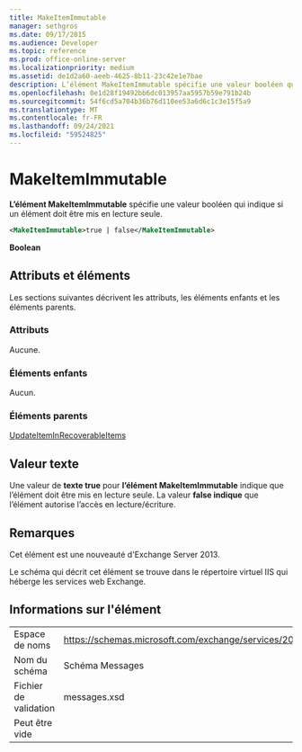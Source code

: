 ```yaml
---
title: MakeItemImmutable
manager: sethgros
ms.date: 09/17/2015
ms.audience: Developer
ms.topic: reference
ms.prod: office-online-server
ms.localizationpriority: medium
ms.assetid: de1d2a60-aeeb-4625-8b11-23c42e1e7bae
description: L’élément MakeItemImmutable spécifie une valeur booléen qui indique si un élément doit être mis en lecture seule.
ms.openlocfilehash: 0e1d28f19492bb6dc013957aa5957b59e791b24b
ms.sourcegitcommit: 54f6cd5a704b36b76d110ee53a6d6c1c3e15f5a9
ms.translationtype: MT
ms.contentlocale: fr-FR
ms.lasthandoff: 09/24/2021
ms.locfileid: "59524825"
---
```

# <a name="makeitemimmutable"></a>MakeItemImmutable

**L’élément MakeItemImmutable** spécifie une valeur booléen qui indique si un élément doit être mis en lecture seule. 
  
```XML
<MakeItemImmutable>true | false</MakeItemImmutable>
```

 **Boolean**
## <a name="attributes-and-elements"></a>Attributs et éléments

Les sections suivantes décrivent les attributs, les éléments enfants et les éléments parents.
  
### <a name="attributes"></a>Attributs

Aucune.
  
### <a name="child-elements"></a>Éléments enfants

Aucun.
  
### <a name="parent-elements"></a>Éléments parents

[UpdateItemInRecoverableItems](updateiteminrecoverableitems.md)
  
## <a name="text-value"></a>Valeur texte

Une valeur de **texte true** pour **l’élément MakeItemImmutable** indique que l’élément doit être mis en lecture seule. La valeur **false indique** que l’élément autorise l’accès en lecture/écriture. 
  
## <a name="remarks"></a>Remarques

Cet élément est une nouveauté d'Exchange Server 2013.
  
Le schéma qui décrit cet élément se trouve dans le répertoire virtuel IIS qui héberge les services web Exchange.
  
## <a name="element-information"></a>Informations sur l'élément

|||
|:-----|:-----|
|Espace de noms  <br/> |https://schemas.microsoft.com/exchange/services/2006/messages  <br/> |
|Nom du schéma  <br/> |Schéma Messages  <br/> |
|Fichier de validation  <br/> |messages.xsd  <br/> |
|Peut être vide  <br/> ||
   

